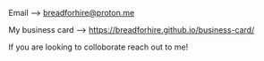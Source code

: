 Email --> breadforhire@proton.me


































My business card --> https://breadforhire.github.io/business-card/















If you are looking to colloborate reach out to me!





